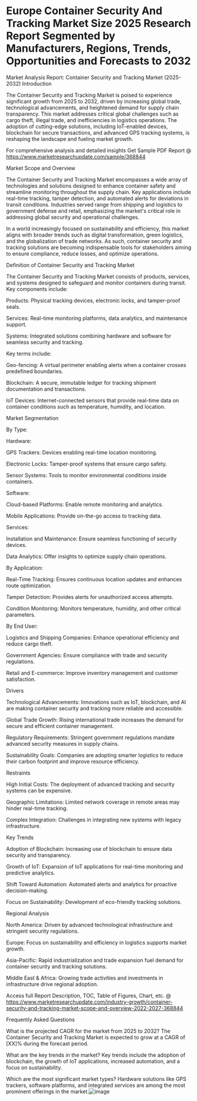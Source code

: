 # Europe Container Security And Tracking Market Size 2025 Research Report Segmented by Manufacturers, Regions, Trends, Opportunities and Forecasts to 2032
Market Analysis Report: Container Security and Tracking Market (2025-2032)
Introduction

The Container Security and Tracking Market is poised to experience significant growth from 2025 to 2032, driven by increasing global trade, technological advancements, and heightened demand for supply chain transparency. This market addresses critical global challenges such as cargo theft, illegal trade, and inefficiencies in logistics operations. The adoption of cutting-edge solutions, including IoT-enabled devices, blockchain for secure transactions, and advanced GPS tracking systems, is reshaping the landscape and fueling market growth.

For comprehensive analysis and detailed insights Get Sample PDF Report @ https://www.marketresearchupdate.com/sample/368844

Market Scope and Overview

The Container Security and Tracking Market encompasses a wide array of technologies and solutions designed to enhance container safety and streamline monitoring throughout the supply chain. Key applications include real-time tracking, tamper detection, and automated alerts for deviations in transit conditions. Industries served range from shipping and logistics to government defense and retail, emphasizing the market's critical role in addressing global security and operational challenges.

In a world increasingly focused on sustainability and efficiency, this market aligns with broader trends such as digital transformation, green logistics, and the globalization of trade networks. As such, container security and tracking solutions are becoming indispensable tools for stakeholders aiming to ensure compliance, reduce losses, and optimize operations.

Definition of Container Security and Tracking Market

The Container Security and Tracking Market consists of products, services, and systems designed to safeguard and monitor containers during transit. Key components include:

Products: Physical tracking devices, electronic locks, and tamper-proof seals.

Services: Real-time monitoring platforms, data analytics, and maintenance support.

Systems: Integrated solutions combining hardware and software for seamless security and tracking.

Key terms include:

Geo-fencing: A virtual perimeter enabling alerts when a container crosses predefined boundaries.

Blockchain: A secure, immutable ledger for tracking shipment documentation and transactions.

IoT Devices: Internet-connected sensors that provide real-time data on container conditions such as temperature, humidity, and location.

Market Segmentation

By Type:

Hardware:

GPS Trackers: Devices enabling real-time location monitoring.

Electronic Locks: Tamper-proof systems that ensure cargo safety.

Sensor Systems: Tools to monitor environmental conditions inside containers.

Software:

Cloud-based Platforms: Enable remote monitoring and analytics.

Mobile Applications: Provide on-the-go access to tracking data.

Services:

Installation and Maintenance: Ensure seamless functioning of security devices.

Data Analytics: Offer insights to optimize supply chain operations.

By Application:

Real-Time Tracking: Ensures continuous location updates and enhances route optimization.

Tamper Detection: Provides alerts for unauthorized access attempts.

Condition Monitoring: Monitors temperature, humidity, and other critical parameters.

By End User:

Logistics and Shipping Companies: Enhance operational efficiency and reduce cargo theft.

Government Agencies: Ensure compliance with trade and security regulations.

Retail and E-commerce: Improve inventory management and customer satisfaction.

Drivers

Technological Advancements: Innovations such as IoT, blockchain, and AI are making container security and tracking more reliable and accessible.

Global Trade Growth: Rising international trade increases the demand for secure and efficient container management.

Regulatory Requirements: Stringent government regulations mandate advanced security measures in supply chains.

Sustainability Goals: Companies are adopting smarter logistics to reduce their carbon footprint and improve resource efficiency.

Restraints

High Initial Costs: The deployment of advanced tracking and security systems can be expensive.

Geographic Limitations: Limited network coverage in remote areas may hinder real-time tracking.

Complex Integration: Challenges in integrating new systems with legacy infrastructure.

Key Trends

Adoption of Blockchain: Increasing use of blockchain to ensure data security and transparency.

Growth of IoT: Expansion of IoT applications for real-time monitoring and predictive analytics.

Shift Toward Automation: Automated alerts and analytics for proactive decision-making.

Focus on Sustainability: Development of eco-friendly tracking solutions.

Regional Analysis

North America: Driven by advanced technological infrastructure and stringent security regulations.

Europe: Focus on sustainability and efficiency in logistics supports market growth.

Asia-Pacific: Rapid industrialization and trade expansion fuel demand for container security and tracking solutions.

Middle East & Africa: Growing trade activities and investments in infrastructure drive regional adoption.

Access full Report Description, TOC, Table of Figures, Chart, etc. @ https://www.marketresearchupdate.com/industry-growth/container-security-and-tracking-market-scope-and-overview-2022-2027-368844

Frequently Asked Questions

What is the projected CAGR for the market from 2025 to 2032? The Container Security and Tracking Market is expected to grow at a CAGR of [XX]% during the forecast period.

What are the key trends in the market? Key trends include the adoption of blockchain, the growth of IoT applications, increased automation, and a focus on sustainability.

Which are the most significant market types? Hardware solutions like GPS trackers, software platforms, and integrated services are among the most prominent offerings in the market.![image](https://github.com/user-attachments/assets/085922f7-6066-4611-915a-164d378381d8)
